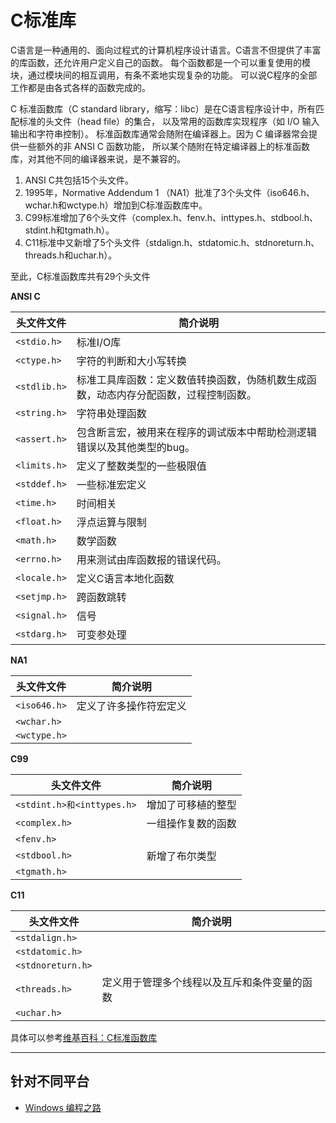 # C标准库

C语言是一种通用的、面向过程式的计算机程序设计语言。C语言不但提供了丰富的库函数，还允许用户定义自己的函数。
每个函数都是一个可以重复使用的模块，通过模块间的相互调用，有条不紊地实现复杂的功能。
可以说C程序的全部工作都是由各式各样的函数完成的。

C 标准函数库（C standard library，缩写：libc）是在C语言程序设计中，所有匹配标准的头文件（head file）的集合，
以及常用的函数库实现程序（如 I/O 输入输出和字符串控制）。
标准函数库通常会随附在编译器上。因为 C 编译器常会提供一些额外的非 ANSI C 函数功能，
所以某个随附在特定编译器上的标准函数库，对其他不同的编译器来说，是不兼容的。

1. ANSI C共包括15个头文件。
1. 1995年，Normative Addendum 1 （NA1）批准了3个头文件（iso646.h、wchar.h和wctype.h）增加到C标准函数库中。
1. C99标准增加了6个头文件（complex.h、fenv.h、inttypes.h、stdbool.h、stdint.h和tgmath.h）。
1. C11标准中又新增了5个头文件（stdalign.h、stdatomic.h、stdnoreturn.h、threads.h和uchar.h）。

至此，C标准函数库共有29个头文件

**ANSI C**

| 头文件文件 | 简介说明 |
|---|---|
| `<stdio.h>` | 标准I/O库 |
|`<ctype.h>` | 字符的判断和大小写转换 |
| `<stdlib.h>` | 标准工具库函数：定义数值转换函数，伪随机数生成函数，动态内存分配函数，过程控制函数。 |
| `<string.h>` | 字符串处理函数 |
| `<assert.h>` | 包含断言宏，被用来在程序的调试版本中帮助检测逻辑错误以及其他类型的bug。 |
| `<limits.h>` | 定义了整数类型的一些极限值 |
| `<stddef.h>` | 一些标准宏定义 |
| `<time.h>`| 时间相关 |
| `<float.h>`| 浮点运算与限制 |
| `<math.h>` | 数学函数 |
| `<errno.h>` | 用来测试由库函数报的错误代码。 |
| `<locale.h>` | 定义C语言本地化函数 |
| `<setjmp.h>` | 跨函数跳转 |
| `<signal.h>` | 信号|
| `<stdarg.h>` | 可变参处理 |

**NA1**

| 头文件文件 | 简介说明 |
|---|---|
| `<iso646.h>` |定义了许多操作符宏定义|
| `<wchar.h>` | |
| `<wctype.h>` | |

**C99**

| 头文件文件 | 简介说明 |
|---|---|
| `<stdint.h>和<inttypes.h>`| 增加了可移植的整型 |
| `<complex.h>` | 一组操作复数的函数|
| `<fenv.h>` | |
| `<stdbool.h>` | 新增了布尔类型 |
| `<tgmath.h>` | |

**C11**

| 头文件文件 | 简介说明 |
|---|---|
| `<stdalign.h>` | |
| `<stdatomic.h>` | |
| `<stdnoreturn.h>` | |
| `<threads.h>` | 定义用于管理多个线程以及互斥和条件变量的函数 |
| `<uchar.h>` |  |


具体可以参考[维基百科：C标准函数库](https://zh.wikipedia.org/wiki/C%E6%A8%99%E6%BA%96%E5%87%BD%E5%BC%8F%E5%BA%AB)


---
## 针对不同平台

- [Windows 编程之路](https://lellansin.wordpress.com/tutorials/windows-%E7%BC%96%E7%A8%8B%E4%B9%8B%E8%B7%AF/)


